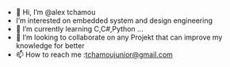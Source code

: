 - 👋 Hi, I’m @alex tchamou
- I’m interested on embedded system and design engineering 
- 🌱 I’m currently learning C,C#,Python ...
- 💞️ I’m looking to collaborate on any Projekt that can improve my knowledge for better 
- 📫 How to reach me :tchamoujunior@gmail.com

<!---
alextchamou/alextchamou is a ✨ special ✨ repository because its `README.md` (this file) appears on your GitHub profile.
You can click the Preview link to take a look at your changes.
--->
